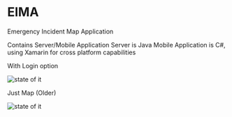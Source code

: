# EIMA
Emergency Incident Map Application


Contains Server/Mobile Application
Server is Java
Mobile Application is C#, using Xamarin for cross platform capabilities


With Login option

![state of  it](https://i.gyazo.com/965ed41f03579eaf29f71a3cc6a60681.gif)



Just Map (Older)

![state of  it](https://i.gyazo.com/271b322b21d987faa19d87214694ec8f.gif)


